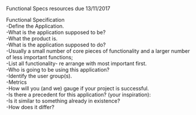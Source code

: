 Functional Specs resources due 13/11/2017

Functional Specification<br>
  -Define the Application.<br>
  -What is the application supposed to be?<br>
  -What the product is.<br>
  -What is the application supposed to do?<br>
  -Usually a small number of core pieces of functionality and a larger number of less important functions;<br>
  -List all functionality- re arrange with most important first.<br>
  -Who is going to be using this application?<br>
  -Identify the user group(s).<br>
  -Metrics<br>
  -How will you (and we) gauge if your project is successful.<br>
  -Is there a precedent for this application? (your inspiration):<br>
  -Is it similar to something already in existence?<br>
  -How does it differ?<br>
